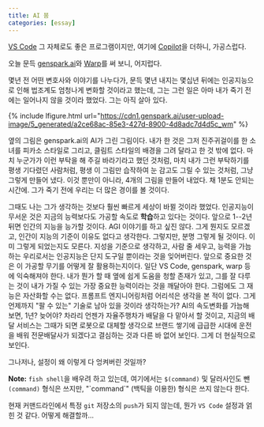 ```yaml
---
title: AI 붐
categories: [essay]
---
```

[VS Code](https://code.visualstudio.com/) 그 자체로도 좋은 프로그램이지만, 여기에 [Copilot](https://code.visualstudio.com/docs/copilot/setup-simplified)을 더하니, 가공스럽다.

오늘 문득 [genspark.ai](https://www.genspark.ai/)와 [Warp](https://www.warp.dev/)를 써 보니, 어지럽다.

몇년 전 어떤 변호사와 이야기를 나누다가, 문득 몇년 내지는 몇십년 뒤에는 인공지능으로 인해 법조계도 엄청나게 변화할 것이라고 했는데, 그는 그런 일은 아마 내가 죽기 전에는 일어나지 않을 것이라 했었다. 그는 아직 살아 있다.

{% include lfigure.html url="https://cdn1.genspark.ai/user-upload-image/5_generated/a2ce68ac-85e3-427d-8900-4d8adc7d4d5c_wm" %}

옆의 그림은 genspark.ai의 AI가 그린 그림이다. 내가 한 것은 그저 진주귀걸이를 한 소녀를 피카소 스타일로 그리고, 클림트 스타일의 배경을 그려 달라고 한 것 밖에 없다. 마치 누군가가 이런 부탁을 해 주길 바라기라고 했던 것처럼, 마치 내가 그런 부탁하기를 평생 기다렸던 사람처럼, 평생 이 그림만 습작하여 눈 감고도 그릴 수 있는 것처럼, 그냥 그렇게 만들어 냈다. 이것 뿐만이 아니라, 4개의 그림을 만들어 내었다. 채 1분도 안되는 시간에. 그가 죽기 전에 우리는 더 많은 경이를 볼 것이다.

그때도 나는 그가 생각하는 것보다 훨씬 빠르게 세상이 바뀔 것이라 했었다. 인공지능이 무서운 것은 지금의 능력보다도 가공할 속도로 **학습**하고 있다는 것이다. 앞으로 1--2년 뒤면 인간의 지능을 능가할 것이다. AGI 이야기를 하고 싶진 않다. 그게 뭔지도 모르겠고, 인간이 지능의 기준이 이유도 없다고 생각한다. 그렇지만, 분명 그렇게 될 것이다. 이미 그렇게 되었는지도 모른다. 지성을 기준으로 생각하고, 사람 줄 세우고, 능력을 가늠하는 우리로서는 인공지능은 단지 도구일 뿐이라는 것을 잊어버린다. 앞으로 중요한 것은 이 가공할 무기를 어떻게 잘 활용하는지이다. 일단 VS Code, genspark, warp 등에 익숙해져야 한다. 내가 뭔가 할 때 옆에 쉽게 도움을 청할 존재가 있고, 그를 잘 다루는 것이 내가 가질 수 있는 가장 중요한 능력이라는 것을 깨달아야 한다. 그럼에도 그 재능은 자산화할 수는 없다. 프롬프트 엔지니어링처럼 어리석은 생각을 본 적이 없다. 그게 언제까지 "팔 수 있는" 기술로 남아 있을 것이라 생각하는가? AI의 속도변화를 가늠해 보면, 1년? 늦어야? 차라리 언젠가 자율주행차가 배달을 다 맡아서 할 것이고, 지금의 배달 서비스는 그때가 되면 로봇으로 대체할 생각으로 브랜드 쌓기에 급급한 시대에 운전을 배워 전문배달사가 되겠다고 결심하는 것과 다른 바 없어 보인다. 그게 더 현실적으로 보인다.

그나저나, 설정이 왜 이렇게 다 엉켜버린 것일까?

**Note:** `fish shell`을 배우려 하고 있는데, 여기에서는 `$(command)` 및 달러사인도 뺀 `(command)` 형식은 쓰지만, "\`command\`" (백틱을 이용한) 형식은 쓰지 않는다 한다.

현재 커맨드라인에서 특정 `git` 저장소의 `push`가 되지 않는데, 뭔가 `VS Code` 설정과 얽힌 것 같다. 어떻게 해결할까...